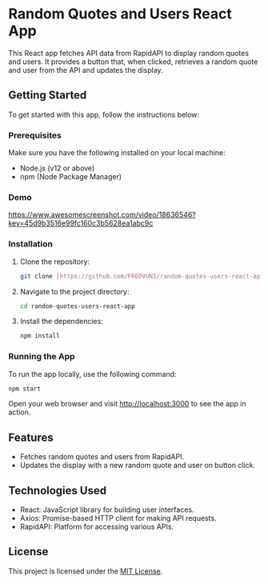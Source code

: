 # Random Quotes and Users React App

This React app fetches API data from RapidAPI to display random quotes and users. It provides a button that, when clicked, retrieves a random quote and user from the API and updates the display.

## Getting Started

To get started with this app, follow the instructions below:

### Prerequisites

Make sure you have the following installed on your local machine:

- Node.js (v12 or above)
- npm (Node Package Manager)

### Demo

https://www.awesomescreenshot.com/video/18636546?key=45d9b3516e99fc160c3b5628ea1abc9c

### Installation

1. Clone the repository:

   ```bash
   git clone [https://github.com/FREDVUNI/random-quotes-users-react-app.git](https://github.com/FREDVUNI/react-fetch-api)
   ```

2. Navigate to the project directory:

   ```bash
   cd random-quotes-users-react-app
   ```

3. Install the dependencies:

   ```bash
   npm install
   ```

### Running the App

To run the app locally, use the following command:

```bash
npm start
```

Open your web browser and visit [http://localhost:3000](http://localhost:3000) to see the app in action.

## Features

- Fetches random quotes and users from RapidAPI.
- Updates the display with a new random quote and user on button click.

## Technologies Used

- React: JavaScript library for building user interfaces.
- Axios: Promise-based HTTP client for making API requests.
- RapidAPI: Platform for accessing various APIs.

## License

This project is licensed under the [MIT License](LICENSE).
